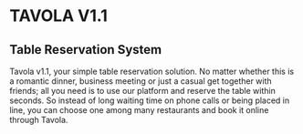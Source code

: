 # TAVOLA V1.1
## Table Reservation System
Tavola v1.1, your simple table reservation solution. No matter whether this is a romantic dinner, business meeting or just a casual get together with friends; all you need is to use our platform and reserve the table within seconds. So instead of long waiting time on phone calls or being placed in line, you can choose one among many restaurants and book it online through Tavola.
